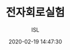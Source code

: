 ---
layout: article
title: "전자회로실험"
date: 2020-02-19 14:47:30
author: ISL
categories: experiments
excerpt: 
image:
   teaser: Res_ISL_Logo2.png
   path: Res_ISL_Logo2.png
comments: true
locale: "en"
share: true
ads: true
--- 